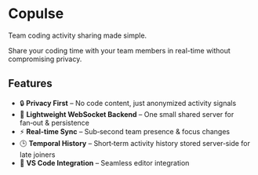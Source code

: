 # Copulse

Team coding activity sharing made simple.

Share your coding time with your team members in real-time without compromising privacy.

## Features

- 🔒 **Privacy First** – No code content, just anonymized activity signals
- 🔌 **Lightweight WebSocket Backend** – One small shared server for fan‑out & persistence
- ⚡ **Real-time Sync** – Sub‑second team presence & focus changes
- 🕒 **Temporal History** – Short‑term activity history stored server‑side for late joiners
- 🎯 **VS Code Integration** – Seamless editor integration
